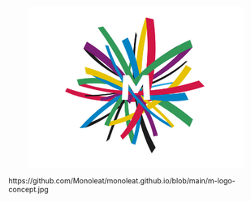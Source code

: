 <!-- wp:group {"metadata":{"name":"Header"},"align":"full","layout":{"type":"constrained"}} -->
<div class="wp-block-group alignfull"><!-- wp:site-title {"level":6,"textAlign":"left","style":{"elements":{"link":{"color":{"text":"var:preset|color|background"}}}},"textColor":"black","fontSize":"medium"} /-->
<!-- wp:image {"id":6} -->
<figure class="wp-block-image"><img src="https://github.com/Monoleat/monoleat.github.io/blob/main/m-logo-concept.jpg" alt="" class="wp-image-6"/></figure>
<!-- /wp:image --></div>
<!-- /wp:group -->
https://github.com/Monoleat/monoleat.github.io/blob/main/m-logo-concept.jpg

